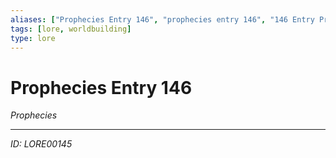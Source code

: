 ```yaml
---
aliases: ["Prophecies Entry 146", "prophecies entry 146", "146 Entry Prophecies"]
tags: [lore, worldbuilding]
type: lore
---
```


# Prophecies Entry 146

*Prophecies*

---
*ID: LORE00145*